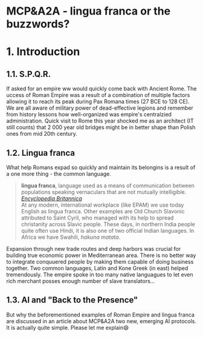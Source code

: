 # MCP&A2A - lingua franca or the buzzwords?

# 1. Introduction

## 1.1. S.P.Q.R.

If asked for an empire ww would quickly come back with Ancient Rome. The uccess  of Roman Empire was a result of a combination of multiple factors allowing it to reach its peak during Pax Romana times (27 BCE to 128 CE). We are all aware of military power of dead-effective legions and remember from history lessons how well-organized was empire's centralzied administration. Quick visit to Rome this year shocked me as an architect (IT still counts) that 2 000 year old bridges might be in better shape than Polish ones from mid 20th century.

## 1.2. Lingua franca

What help Romans expad so quickly and maintain its belongins is a result of a one more thing - the common language.

> **lingua franca**, language used as a means of communication between populations speaking vernaculars that are not mutually intelligible.
> [*Encyclopedia Britannica*](https://www.britannica.com/topic/lingua-franca)<br>
> At any modern, international workplace (like EPAM) we use today English as lingua franca. Other examples are Old Church Slavonic attributed to Saint Cyril, who managed with its help to spread christanity across Slavic people. These days, in northern India people quite often use Hindi, it is also one of two official Indian languages. In Africa we have Swahili, *hakuna matata*.

Expansion through new trade routes and deep harbors was crucial for building true economic power in Mediterranean area. There is no better way to integrate conquuered people by making them capable of doing business together. Two common languages, Latin and Kone Greek (in east) helped tremendously. The empire spoke in too many native languagues to let even rich merchant posses enough number of slave translators...

## 1.3. AI and "Back to the Presence"

But why the beforementioned examples of Roman Empire and lingua franca are discussed in an article about MCP&A2A two new, emerging AI protocols.
It is actually quite simple. Please let me explain:smile:

